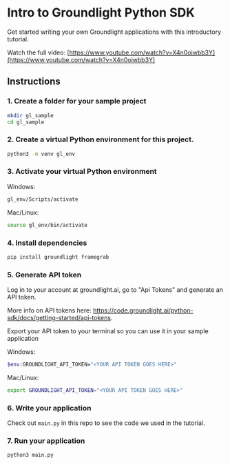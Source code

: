 # Intro to Groundlight Python SDK

Get started writing your own Groundlight applications with this introductory tutorial. 

Watch the full video: [https://www.youtube.com/watch?v=X4n0oiwbb3Y](https://www.youtube.com/watch?v=X4n0oiwbb3Y)

## Instructions

### 1. Create a folder for your sample project
```bash
mkdir gl_sample
cd gl_sample
```
### 2. Create a virtual Python environment for this project.
```bash
python3 -m venv gl_env
```
### 3. Activate your virtual Python environment
Windows:
```bash
gl_env/Scripts/activate
```
Mac/Linux:
```bash
source gl_env/bin/activate
```
### 4. Install dependencies
```bash
pip install groundlight framegrab
```
### 5. Generate API token
Log in to your account at groundlight.ai, go to "Api Tokens" and generate an API token.

More info on API tokens here: https://code.groundlight.ai/python-sdk/docs/getting-started/api-tokens. 

Export your API token to your terminal so you can use it in your sample application

Windows:
```bash
$env:GROUNDLIGHT_API_TOKEN="<YOUR API TOKEN GOES HERE>"
```

Mac/Linux:
```bash
export GROUNDLIGHT_API_TOKEN="<YOUR API TOKEN GOES HERE>"
```

### 6. Write your application

Check out `main.py` in this repo to see the code we used in the tutorial. 

### 7. Run your application

```bash
python3 main.py
```




